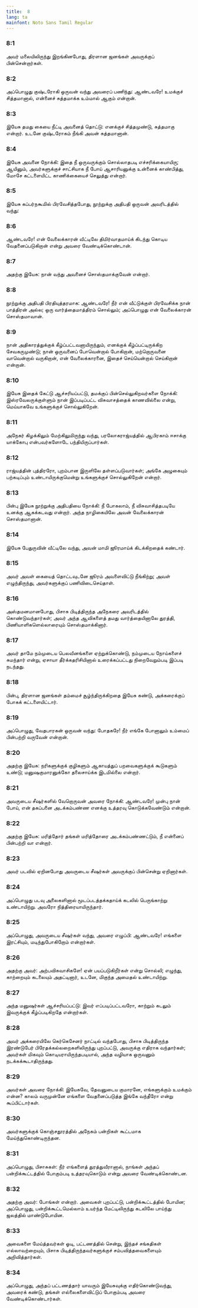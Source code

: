 ```yaml
---
title:  8
lang: ta
mainfont: Noto Sans Tamil Regular
---
```


###  8:1

அவர் மலையிலிருந்து இறங்கினபோது, திரளான ஜனங்கள் அவருக்குப் பின்சென்றார்கள்.

###  8:2

அப்பொழுது குஷ்டரோகி ஒருவன் வந்து அவரைப் பணிந்து: ஆண்டவரே! உமக்குச் சித்தமானால், என்னைச் சுத்தமாக்க உம்மால் ஆகும் என்றான்.

###  8:3

இயேசு தமது கையை நீட்டி அவனைத் தொட்டு: எனக்குச் சித்தமுண்டு, சுத்தமாகு என்றார். உடனே குஷ்டரோகம் நீங்கி அவன் சுத்தமானான்.

###  8:4

இயேசு அவனை நோக்கி: இதை நீ ஒருவருக்கும் சொல்லாதபடி எச்சரிக்கையாயிரு; ஆயினும், அவர்களுக்குச் சாட்சியாக நீ போய் ஆசாரியனுக்கு உன்னைக் காண்பித்து, மோசே கட்டளையிட்ட காணிக்கையைச் செலுத்து என்றார்.

###  8:5

இயேசு கப்பர்நகூமில் பிரவேசித்தபோது, நூற்றுக்கு அதிபதி ஒருவன் அவரிடத்தில் வந்து:

###  8:6

ஆண்டவரே! என் வேலைக்காரன் வீட்டிலே திமிர்வாதமாய்க் கிடந்து கொடிய வேதனைப்படுகிறான் என்று அவரை வேண்டிக்கொண்டான்.

###  8:7

அதற்கு இயேசு: நான் வந்து அவனைச் சொஸ்தமாக்குவேன் என்றார்.

###  8:8

நூற்றுக்கு அதிபதி பிரதியுத்தரமாக: ஆண்டவரே! நீர் என் வீட்டுக்குள் பிரவேசிக்க நான் பாத்திரன் அல்ல; ஒரு வார்த்தைமாத்திரம் சொல்லும்; அப்பொழுது என் வேலைக்காரன் சொஸ்தமாவான்.

###  8:9

நான் அதிகாரத்துக்குக் கீழ்ப்பட்டவனாயிருந்தும், எனக்குக் கீழ்ப்பட்டிருக்கிற சேவகருமுண்டு; நான் ஒருவனைப் போவென்றால் போகிறான், மற்றொருவனை வாவென்றால் வருகிறான், என் வேலைக்காரனை, இதைச் செய்யென்றால் செய்கிறான் என்றான்.

###  8:10

இயேசு இதைக் கேட்டு ஆச்சரியப்பட்டு, தமக்குப் பின்செல்லுகிறவர்களை நோக்கி: இஸ்ரவேலருக்குள்ளும் நான் இப்படிப்பட்ட விசுவாசத்தைக் காணவில்லை என்று, மெய்யாகவே உங்களுக்குச் சொல்லுகிறேன்.

###  8:11

அநேகர் கிழக்கிலும் மேற்கிலுமிருந்து வந்து, பரலோகராஜ்யத்தில் ஆபிரகாம் ஈசாக்கு யாக்கோபு என்பவர்களோடே பந்தியிருப்பார்கள்.

###  8:12

ராஜ்யத்தின் புத்திரரோ, புறம்பான இருளிலே தள்ளப்படுவார்கள்; அங்கே அழுகையும் பற்கடிப்பும் உண்டாயிருக்குமென்று உங்களுக்குச் சொல்லுகிறேன் என்றார்.

###  8:13

பின்பு இயேசு நூற்றுக்கு அதிபதியை நோக்கி: நீ போகலாம், நீ விசுவாசித்தபடியே உனக்கு ஆகக்கடவது என்றார். அந்த நாழிகையிலே அவன் வேலைக்காரன் சொஸ்தமானான்.

###  8:14

இயேசு பேதுருவின் வீட்டிலே வந்து, அவன் மாமி ஜூரமாய்க் கிடக்கிறதைக் கண்டார்.

###  8:15

அவர் அவள் கையைத் தொட்டவுடனே ஜூரம் அவளைவிட்டு நீங்கிற்று; அவள் எழுந்திருந்து, அவர்களுக்குப் பணிவிடைசெய்தாள்.

###  8:16

அஸ்தமனமானபோது, பிசாசு பிடித்திருந்த அநேகரை அவரிடத்தில் கொண்டுவந்தார்கள்; அவர் அந்த ஆவிகளைத் தமது வார்த்தையினாலே துரத்தி, பிணியாளிகளெல்லாரையும் சொஸ்தமாக்கினார்.

###  8:17

அவர் தாமே நம்முடைய பெலவீனங்களை ஏற்றுக்கொண்டு, நம்முடைய நோய்களைச் சுமந்தார் என்று, ஏசாயா தீர்க்கதரிசியினால் உரைக்கப்பட்டது நிறைவேறும்படி இப்படி நடந்தது.

###  8:18

பின்பு, திரளான ஜனங்கள் தம்மைச் சூழ்ந்திருக்கிறதை இயேசு கண்டு, அக்கரைக்குப் போகக் கட்டளையிட்டார்.

###  8:19

அப்பொழுது, வேதபாரகன் ஒருவன் வந்து: போதகரே! நீர் எங்கே போனாலும் உம்மைப் பின்பற்றி வருவேன் என்றான்.

###  8:20

அதற்கு இயேசு: நரிகளுக்குக் குழிகளும் ஆகாயத்துப் பறவைகளுக்குக் கூடுகளும் உண்டு; மனுஷகுமாரனுக்கோ தலைசாய்க்க இடமில்லை என்றார்.

###  8:21

அவருடைய சீஷர்களில் வேறொருவன் அவரை நோக்கி: ஆண்டவரே! முன்பு நான் போய், என் தகப்பனை அடக்கம்பண்ண எனக்கு உத்தரவு கொடுக்கவேண்டும் என்றான்.

###  8:22

அதற்கு இயேசு: மரித்தோர் தங்கள் மரித்தோரை அடக்கம்பண்ணட்டும், நீ என்னைப் பின்பற்றி வா என்றார்.

###  8:23

அவர் படவில் ஏறினபோது அவருடைய சீஷர்கள் அவருக்குப் பின்சென்று ஏறினார்கள்.

###  8:24

அப்பொழுது படவு அலைகளினால் மூடப்படத்தக்கதாய்க் கடலில் பெருங்காற்று உண்டாயிற்று. அவரோ நித்திரையாயிருந்தார்.

###  8:25

அப்பொழுது, அவருடைய சீஷர்கள் வந்து, அவரை எழுப்பி: ஆண்டவரே! எங்களை இரட்சியும், மடிந்துபோகிறோம் என்றார்கள்.

###  8:26

அதற்கு அவர்: அற்பவிசுவாசிகளே! ஏன் பயப்படுகிறீர்கள் என்று சொல்லி; எழுந்து, காற்றையும் கடலையும் அதட்டினார், உடனே, மிகுந்த அமைதல் உண்டாயிற்று.

###  8:27

அந்த மனுஷர்கள் ஆச்சரியப்பட்டு: இவர் எப்படிப்பட்டவரோ, காற்றும் கடலும் இவருக்குக் கீழ்ப்படிகிறதே என்றார்கள்.

###  8:28

அவர் அக்கரையிலே கெர்கெசேனர் நாட்டில் வந்தபோது, பிசாசு பிடித்திருந்த இரண்டுபேர் பிரேதக்கல்லறைகளிலிருந்து புறப்பட்டு, அவருக்கு எதிராக வந்தார்கள்; அவர்கள் மிகவும் கொடியராயிருந்தபடியால், அந்த வழியாக ஒருவனும் நடக்கக்கூடாதிருந்தது.

###  8:29

அவர்கள் அவரை நோக்கி: இயேசுவே, தேவனுடைய குமாரனே, எங்களுக்கும் உமக்கும் என்ன? காலம் வருமுன்னே எங்களை வேதனைப்படுத்த இங்கே வந்தீரோ என்று கூப்பிட்டார்கள்.

###  8:30

அவர்களுக்குக் கொஞ்சதூரத்தில் அநேகம் பன்றிகள் கூட்டமாக மேய்ந்துகொண்டிருந்தன.

###  8:31

அப்பொழுது, பிசாசுகள்: நீர் எங்களைத் துரத்துவீரானால், நாங்கள் அந்தப் பன்றிக்கூட்டத்தில் போகும்படி உத்தரவுகொடும் என்று அவரை வேண்டிக்கொண்டன.

###  8:32

அதற்கு அவர்: போங்கள் என்றார். அவைகள் புறப்பட்டு, பன்றிக்கூட்டத்தில் போயின; அப்பொழுது, பன்றிக்கூட்டமெல்லாம் உயர்ந்த மேட்டிலிருந்து கடலிலே பாய்ந்து ஜலத்தில் மாண்டுபோயின.

###  8:33

அவைகளை மேய்த்தவர்கள் ஓடி, பட்டணத்தில் சென்று, இந்தச் சங்கதிகள் எல்லாவற்றையும், பிசாசு பிடித்திருந்தவர்களுக்குச் சம்பவித்தவைகளையும் அறிவித்தார்கள்.

###  8:34

அப்பொழுது, அந்தப் பட்டணத்தார் யாவரும் இயேசுவுக்கு எதிர்கொண்டுவந்து, அவரைக் கண்டு, தங்கள் எல்லைகளைவிட்டுப் போகும்படி அவரை வேண்டிக்கொண்டார்கள்.

